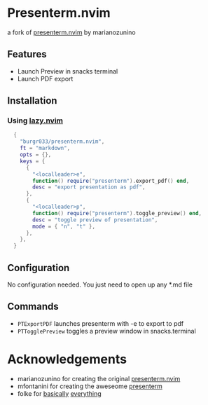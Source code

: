 # Presenterm.nvim

a fork of [presenterm.nvim](https://github.com/marianozunino/presenterm.nvim) by marianozunino

## Features

- Launch Preview in snacks terminal
- Launch PDF export

## Installation

### Using [lazy.nvim](https://github.com/folke/lazy.nvim)

```lua
  {
    "burgr033/presenterm.nvim",
    ft = "markdown",
    opts = {},
    keys = {
      {
        "<localleader>e",
        function() require("presenterm").export_pdf() end,
        desc = "export presentation as pdf",
      },
      {
        "<localleader>p",
        function() require("presenterm").toggle_preview() end,
        desc = "toggle preview of presentation",
        mode = { "n", "t" },
      },
    },
  }
```

## Configuration

No configuration needed. You just need to open up any \*.md file

## Commands

- `PTExportPDF` launches presenterm with -e to export to pdf
- `PTTogglePreview` toggles a preview window in snacks.terminal

# Acknowledgements

- marianozunino for creating the original [presenterm.nvim](https://github.com/marianozunino/presenterm.nvim)
- mfontanini for creating the aweseome [presenterm](https://github.com/mfontanini/presenterm)
- folke for [basically](https://github.com/folke/lazy.nvim) [everything](https://github.com/folke/snacks.nvim)
